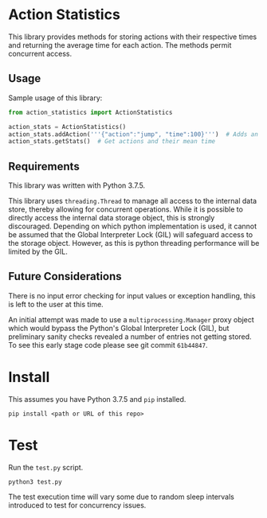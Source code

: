 # Action Statistics

This library provides methods for storing actions with their respective times and returning the average time for each
action. The methods permit concurrent access.

## Usage

Sample usage of this library:

```python
from action_statistics import ActionStatistics

action_stats = ActionStatistics()
action_stats.addAction('''{"action":"jump", "time":100}''')  # Adds an action with time
action_stats.getStats()  # Get actions and their mean time
```

## Requirements

This library was written with Python 3.7.5.

This library uses `threading.Thread` to manage all access to the internal data store, thereby allowing for concurrent
operations. While it is possible to directly access the internal data storage object, this is strongly discouraged.
Depending on which python implementation is used, it cannot be assumed that the Global Interpreter Lock (GIL) will
safeguard access to the storage object. However, as this is python threading performance will be limited by the GIL.

## Future Considerations

There is no input error checking for input values or exception handling, this is left to the user at this time.

An initial attempt was made to use a `multiprocessing.Manager` proxy object which would bypass the Python's Global
Interpreter Lock (GIL), but preliminary sanity checks revealed a number of entries not getting stored. To see this early
stage code please see git commit `61b44847`.

# Install

This assumes you have Python 3.7.5 and `pip` installed.

```shell
pip install <path or URL of this repo>
```

# Test

Run the `test.py` script.

```shell
python3 test.py
```

The test execution time will vary some due to random sleep intervals introduced to test for concurrency issues.